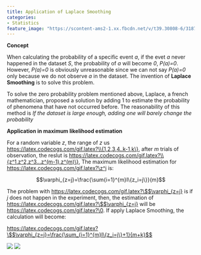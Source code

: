 ```yaml
---
title: Application of Laplace Smoothing
categories:
- Statistics
feature_image: "https://scontent-ams2-1.xx.fbcdn.net/v/t39.30808-6/318727714_1298950054279522_1327222508011670093_n.jpg?_nc_cat=108&ccb=1-7&_nc_sid=730e14&_nc_ohc=TnxHVTXAD_IAX-HmZVu&_nc_ht=scontent-ams2-1.xx&oh=00_AfBSzcy1lv2fJGWPylw7pRDyxpG_NNwrFmcdUXnopbawrg&oe=6394F523"
---
```


<head>
    <script src="https://cdn.mathjax.org/mathjax/latest/MathJax.js?config=TeX-AMS-MML_HTMLorMML" type="text/javascript"></script>
    <script type="text/x-mathjax-config">
        MathJax.Hub.Config({
            tex2jax: {
            skipTags: ['script', 'noscript', 'style', 'textarea', 'pre'],
            inlineMath: [['$','$']]
            }
        });
    </script>
</head>




**Concept**

When calculating the probability of a specific event *a*, if the evet *a* never happened in the dataset *S*, the probability of *a* will become *0*, *P(a)=0*. However, *P(a)=0* is obviously unreasonable since we can not say *P(a)=0* only because
we do not observe *a* in the dataset. The invention of **Laplace Smoothing** is to solve this problem.

To solve the zero probability problem mentioned above, Laplace, a french mathematician, proposed a solution by adding 1 to estimate the probability of phenomena that have not occurred before. The reasonability of this method is *If the dataset is large enough, adding one will barely change the probability*

**Application in maximum likelihood estimation**

For a random variable *z*, the range of *z* us https://latex.codecogs.com/gif.latex?\\{1,2,3,4..k-1,k\}, after *m* trials of observation, the reslut is https://latex.codecogs.com/gif.latex?\\{z^1,z^2,z^3...z^(m-1),z^(m)\}, The 
maximum likelihood estimation for https://latex.codecogs.com/gif.latex?\z^j is:

$$\varphi_{z=j}=\frac{\sum{i=1}^{m}I\{z_i=j\}}{m}$$

The problem with https://latex.codecogs.com/gif.latex?\$$\varphi_{z=j} is if *j* does not happen in the experiment, then, the estimation of https://latex.codecogs.com/gif.latex?\$$\varphi_{z=j} will be https://latex.codecogs.com/gif.latex?\0.
 If apply Laplace Smoothing, the calculation will become:

https://latex.codecogs.com/gif.latex?\$$\varphi_{z=j}=\frac{\sum_{i=1}^{m}I\{z_i=j\}+1}{m+k}$$

<img src="http://chart.googleapis.com/chart?cht=tx&chl=\Large x=\frac{-b\pm\sqrt{b^2-4ac}}{2a}" style="border:none;">

<img src="https://latex.codecogs.com/png.latex? \Large x=\frac{-b\pm\sqrt{b^2-4ac}}{2a}">


